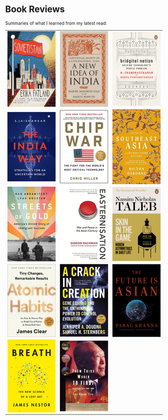 # Book Reviews

Summaries of what I learned from my latest read:

| | | |
|:-:|:-:|:-:|
|<a href="./bookreviews/sovietistan/sovietistan.html"><img width="256" src="./bookreviews/sovietistan/sovietistan.jpg"></a>|<a href="./bookreviews/anewideaofindia/anewideaofindia.html"><img width="256" src="./bookreviews/anewideaofindia/anewideaofindia.jpg"></a>|<a href="./bookreviews/Bridgital/bridgital.html"><img width="256" src="./bookreviews/Bridgital/bridgital.jpg"></a>|
|<a href="./bookreviews/indiaway/indiaway.html"><img width="256" src="./bookreviews/indiaway/indiaway.jpeg"></a>| <a href="./bookreviews/chipwar/chipwar.html"><img width="256" src="./bookreviews/chipwar/chipwar.jpeg"></a>|<a href="./bookreviews/southeastasia/seasia.html"><img width="256" src="./bookreviews/southeastasia/seasia.jpg"></a>|
|<a href="./bookreviews/streetsofgold/streetsofgold.html"><img width="256" src="./bookreviews/streetsofgold/streetsofgold.jpg"></a>|<a href="./bookreviews/easternisation/easternisation.html"><img width="256" src="./bookreviews/easternisation/easternisation.jpeg"></a>|<a href="./bookreviews/skininthegame/skininthegame.html"><img width="256" src="./bookreviews/skininthegame/skininthegame.jpeg"></a>|
|<a href="./bookreviews/atomichabits/atomichabits.html"><img width="256" src="./bookreviews/atomichabits/atomichabits.jpeg"></a>|<a href="./bookreviews/crispr/crispr.html"><img width="256" src="./bookreviews/crispr/crispr_cover.jpeg"></a>|<a href="./bookreviews/future_is_asian/futureisasian.html"><img width="256" src="./bookreviews/future_is_asian/future_is_asian.jpeg"></a>|
|<a href="./bookreviews/breath/breath.html"><img width="256" src="./bookreviews/breath/breath_cover.jpeg"></a>|<a href="./bookreviews/fromthirdworldtofirst/thirdworldtofirst.html"><img width="256" src="./bookreviews/fromthirdworldtofirst/thirdworldtofirst.jpg">||
